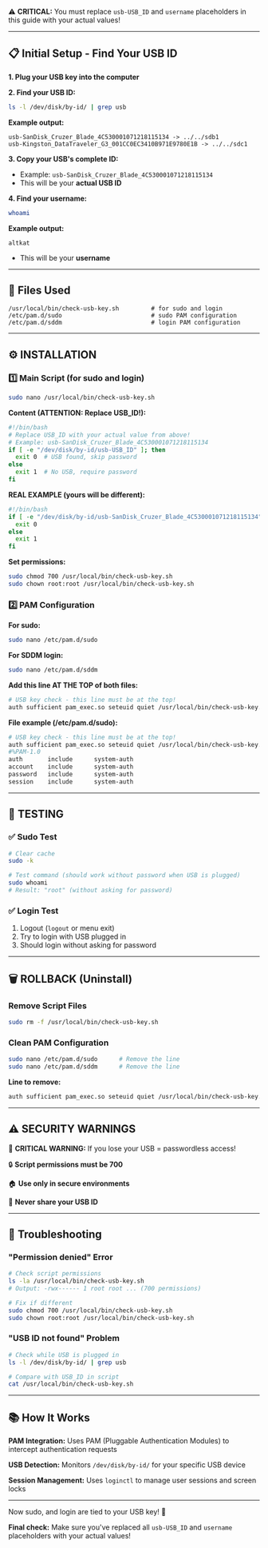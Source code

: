 ⚠️ **CRITICAL:** You must replace `usb-USB_ID` and `username` placeholders in this guide with your actual values!

---

## 📋 Initial Setup - Find Your USB ID

**1. Plug your USB key into the computer**

**2. Find your USB ID:**
```bash
ls -l /dev/disk/by-id/ | grep usb
```

**Example output:**
```
usb-SanDisk_Cruzer_Blade_4C530001071218115134 -> ../../sdb1
usb-Kingston_DataTraveler_G3_001CC0EC3410B971E9780E1B -> ../../sdc1
```

**3. Copy your USB's complete ID:**
- Example: `usb-SanDisk_Cruzer_Blade_4C530001071218115134`
- This will be your **actual USB ID**

**4. Find your username:**
```bash
whoami
```
**Example output:**
```
altkat
```
- This will be your **username**

---

## 📁 Files Used

```
/usr/local/bin/check-usb-key.sh         # for sudo and login
/etc/pam.d/sudo                         # sudo PAM configuration  
/etc/pam.d/sddm                         # login PAM configuration
```

---

## ⚙️ INSTALLATION

### 1️⃣ Main Script (for sudo and login)

```bash
sudo nano /usr/local/bin/check-usb-key.sh
```

**Content (ATTENTION: Replace USB_ID!):**
```bash
#!/bin/bash
# Replace USB_ID with your actual value from above!
# Example: usb-SanDisk_Cruzer_Blade_4C530001071218115134
if [ -e "/dev/disk/by-id/usb-USB_ID" ]; then
  exit 0  # USB found, skip password
else
  exit 1  # No USB, require password
fi
```

**REAL EXAMPLE (yours will be different):**
```bash
#!/bin/bash
if [ -e "/dev/disk/by-id/usb-SanDisk_Cruzer_Blade_4C530001071218115134" ]; then
  exit 0
else
  exit 1
fi
```

**Set permissions:**
```bash
sudo chmod 700 /usr/local/bin/check-usb-key.sh
sudo chown root:root /usr/local/bin/check-usb-key.sh
```

### 2️⃣ PAM Configuration

**For sudo:**
```bash
sudo nano /etc/pam.d/sudo
```

**For SDDM login:**
```bash
sudo nano /etc/pam.d/sddm
```

**Add this line AT THE TOP of both files:**
```bash
# USB key check - this line must be at the top!
auth sufficient pam_exec.so seteuid quiet /usr/local/bin/check-usb-key.sh
```

**File example (/etc/pam.d/sudo):**
```bash
# USB key check - this line must be at the top!
auth sufficient pam_exec.so seteuid quiet /usr/local/bin/check-usb-key.sh
#%PAM-1.0
auth       include      system-auth
account    include      system-auth
password   include      system-auth
session    include      system-auth
```
---

## 🧪 TESTING

### ✅ Sudo Test
```bash
# Clear cache
sudo -k

# Test command (should work without password when USB is plugged)
sudo whoami
# Result: "root" (without asking for password)
```

### ✅ Login Test  
1. Logout (`logout` or menu exit)
2. Try to login with USB plugged in
3. Should login without asking for password

---

## 🗑️ ROLLBACK (Uninstall)

### Remove Script Files
```bash
sudo rm -f /usr/local/bin/check-usb-key.sh
```

### Clean PAM Configuration
```bash
sudo nano /etc/pam.d/sudo      # Remove the line
sudo nano /etc/pam.d/sddm      # Remove the line
```

**Line to remove:**
```bash
auth sufficient pam_exec.so seteuid quiet /usr/local/bin/check-usb-key.sh
```
---

## ⚠️ SECURITY WARNINGS

🔴 **CRITICAL WARNING:** If you lose your USB = passwordless access!

🔒 **Script permissions must be 700** 

🏠 **Use only in secure environments**

🔐 **Never share your USB ID**

---

## 🐛 Troubleshooting

### "Permission denied" Error
```bash
# Check script permissions
ls -la /usr/local/bin/check-usb-key.sh
# Output: -rwx------ 1 root root ... (700 permissions)

# Fix if different
sudo chmod 700 /usr/local/bin/check-usb-key.sh
sudo chown root:root /usr/local/bin/check-usb-key.sh
```

### "USB ID not found" Problem
```bash
# Check while USB is plugged in
ls -l /dev/disk/by-id/ | grep usb

# Compare with USB_ID in script
cat /usr/local/bin/check-usb-key.sh
```

---

## 📚 How It Works

**PAM Integration:** Uses PAM (Pluggable Authentication Modules) to intercept authentication requests

**USB Detection:** Monitors `/dev/disk/by-id/` for your specific USB device

**Session Management:** Uses `loginctl` to manage user sessions and screen locks

---

Now sudo, and login are tied to your USB key! 🎉

**Final check:** Make sure you've replaced all `usb-USB_ID` and `username` placeholders with your actual values!
